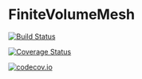 # FiniteVolumeMesh

[![Build Status](https://travis-ci.org/favba/FiniteVolumeMesh.jl.svg?branch=master)](https://travis-ci.org/favba/FiniteVolumeMesh.jl)

[![Coverage Status](https://coveralls.io/repos/favba/FiniteVolumeMesh.jl/badge.svg?branch=master&service=github)](https://coveralls.io/github/favba/FiniteVolumeMesh.jl?branch=master)

[![codecov.io](http://codecov.io/github/favba/FiniteVolumeMesh.jl/coverage.svg?branch=master)](http://codecov.io/github/favba/FiniteVolumeMesh.jl?branch=master)
